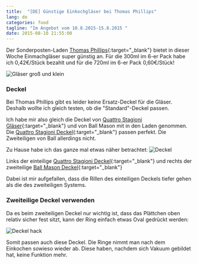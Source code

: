 ```yaml
---
title:  "[DE] Günstige Einkochgläser bei Thomas Phillips"
lang: de
categories: food
tagline: "Im Angebot vom 10.8.2015-15.8.2015 "
date: 2015-08-10 21:55:00
---
```


Der Sonderposten-Laden [Thomas Phillips]{:target="_blank"} bietet in dieser Woche Einmachgläser super günstig an. 
Für die 300ml im 6-er Pack habe ich 0,42€/Stück bezahlt und für die 720ml im 6-er Pack 0,60€/Stück!

![Gläser groß und klein]({{urls.media}}/billig_glaser.jpg)

### Deckel

Bei Thomas Phillips gibt es leider keine Ersatz-Deckel für die Gläser. Deshalb wollte ich gleich testen, ob die "Standard"-Deckel passen. 

Ich habe mir also gleich die Deckel von [Quattro Stagioni Gläser]{:target="_blank"} und von Ball Mason mit in den Laden genommen. Die [Quattro Stagioni Deckel]{:target="_blank"} passen perfekt. Die Zweiteiligen von Ball allerdings nicht.

Zu Hause habe ich das ganze mal etwas näher betrachtet:
![Deckel]({{urls.media}}/einteilig_zweiteilig_deckel.jpg)

Links der einteilige [Quattro Stagioni Deckel]{:target="_blank"} und rechts der zweiteilige [Ball Mason Deckel]{:target="_blank"}

Dabei ist mir aufgefallen, dass die Rillen des einteiligen Deckels tiefer gehen als die des zweiteiligen Systems.

### Zweiteilige Deckel verwenden

Da es beim zweiteiligen Deckel nur wichtig ist, dass das Plättchen oben relativ sicher fest sitzt, kann der Ring einfach etwas Oval gedrückt werden:

![Deckel hack]({{urls.media}}/deckel_druecken.jpg)

Somit passen auch diese Deckel. Die Ringe nimmt man nach dem Einkochen sowieso wieder ab. Diese haben, nachdem sich Vakuum gebildet hat, keine Funktion mehr.


[Thomas Phillips]: https://www.thomas-philipps.de/de/
[Quattro Stagioni Gläser]: http://www.amazon.de/gp/product/B00IZH7N1O/ref=as_li_tl?ie=UTF8&camp=1638&creative=19454&creativeASIN=B00IZH7N1O&linkCode=as2&tag=jennblog-21
[Quattro Stagioni Deckel]: http://www.amazon.de/gp/product/B005JSPB0W/ref=as_li_tl?ie=UTF8&camp=1638&creative=19454&creativeASIN=B005JSPB0W&linkCode=as2&tag=jennblog-21
[Ball Mason Deckel]: http://rover.ebay.com/rover/1/707-53477-19255-0/1?icep_ff3=2&pub=5575133956&toolid=10001&campid=5337728817&customid=&icep_item=231594009993&ipn=psmain&icep_vectorid=229487&kwid=902099&mtid=824&kw=lg


